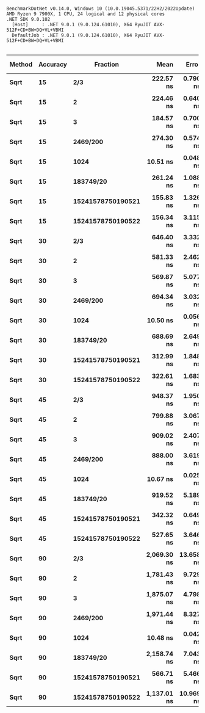 ```

BenchmarkDotNet v0.14.0, Windows 10 (10.0.19045.5371/22H2/2022Update)
AMD Ryzen 9 7900X, 1 CPU, 24 logical and 12 physical cores
.NET SDK 9.0.102
  [Host]     : .NET 9.0.1 (9.0.124.61010), X64 RyuJIT AVX-512F+CD+BW+DQ+VL+VBMI
  DefaultJob : .NET 9.0.1 (9.0.124.61010), X64 RyuJIT AVX-512F+CD+BW+DQ+VL+VBMI


```
| Method | Accuracy | Fraction          | Mean        | Error     | StdDev    | Ratio | RatioSD | Gen0   | Allocated | Alloc Ratio |
|------- |--------- |------------------ |------------:|----------:|----------:|------:|--------:|-------:|----------:|------------:|
| **Sqrt**   | **15**       | **2/3**               |   **222.57 ns** |  **0.790 ns** |  **0.739 ns** |  **1.00** |    **0.00** | **0.0162** |     **272 B** |        **1.00** |
|        |          |                   |             |           |           |       |         |        |           |             |
| **Sqrt**   | **15**       | **2**                 |   **224.46 ns** |  **0.640 ns** |  **0.598 ns** |  **1.00** |    **0.00** | **0.0138** |     **232 B** |        **1.00** |
|        |          |                   |             |           |           |       |         |        |           |             |
| **Sqrt**   | **15**       | **3**                 |   **184.57 ns** |  **0.700 ns** |  **0.655 ns** |  **1.00** |    **0.00** | **0.0100** |     **168 B** |        **1.00** |
|        |          |                   |             |           |           |       |         |        |           |             |
| **Sqrt**   | **15**       | **2469/200**          |   **274.30 ns** |  **0.574 ns** |  **0.479 ns** |  **1.00** |    **0.00** | **0.0219** |     **368 B** |        **1.00** |
|        |          |                   |             |           |           |       |         |        |           |             |
| **Sqrt**   | **15**       | **1024**              |    **10.51 ns** |  **0.048 ns** |  **0.045 ns** |  **1.00** |    **0.01** |      **-** |         **-** |          **NA** |
|        |          |                   |             |           |           |       |         |        |           |             |
| **Sqrt**   | **15**       | **183749/20**         |   **261.24 ns** |  **1.088 ns** |  **1.018 ns** |  **1.00** |    **0.01** | **0.0224** |     **376 B** |        **1.00** |
|        |          |                   |             |           |           |       |         |        |           |             |
| **Sqrt**   | **15**       | **15241578750190521** |   **155.83 ns** |  **1.326 ns** |  **1.175 ns** |  **1.00** |    **0.01** | **0.0119** |     **200 B** |        **1.00** |
|        |          |                   |             |           |           |       |         |        |           |             |
| **Sqrt**   | **15**       | **15241578750190522** |   **156.34 ns** |  **3.115 ns** |  **6.221 ns** |  **1.00** |    **0.06** | **0.0138** |     **232 B** |        **1.00** |
|        |          |                   |             |           |           |       |         |        |           |             |
| **Sqrt**   | **30**       | **2/3**               |   **646.40 ns** |  **3.332 ns** |  **3.117 ns** |  **1.00** |    **0.01** | **0.0401** |     **672 B** |        **1.00** |
|        |          |                   |             |           |           |       |         |        |           |             |
| **Sqrt**   | **30**       | **2**                 |   **581.33 ns** |  **2.462 ns** |  **2.303 ns** |  **1.00** |    **0.01** | **0.0267** |     **456 B** |        **1.00** |
|        |          |                   |             |           |           |       |         |        |           |             |
| **Sqrt**   | **30**       | **3**                 |   **569.87 ns** |  **5.077 ns** |  **4.749 ns** |  **1.00** |    **0.01** | **0.0219** |     **376 B** |        **1.00** |
|        |          |                   |             |           |           |       |         |        |           |             |
| **Sqrt**   | **30**       | **2469/200**          |   **694.34 ns** |  **3.032 ns** |  **2.688 ns** |  **1.00** |    **0.01** | **0.0467** |     **792 B** |        **1.00** |
|        |          |                   |             |           |           |       |         |        |           |             |
| **Sqrt**   | **30**       | **1024**              |    **10.50 ns** |  **0.056 ns** |  **0.052 ns** |  **1.00** |    **0.01** |      **-** |         **-** |          **NA** |
|        |          |                   |             |           |           |       |         |        |           |             |
| **Sqrt**   | **30**       | **183749/20**         |   **688.69 ns** |  **2.649 ns** |  **2.478 ns** |  **1.00** |    **0.00** | **0.0467** |     **792 B** |        **1.00** |
|        |          |                   |             |           |           |       |         |        |           |             |
| **Sqrt**   | **30**       | **15241578750190521** |   **312.99 ns** |  **1.848 ns** |  **1.729 ns** |  **1.00** |    **0.01** | **0.0248** |     **416 B** |        **1.00** |
|        |          |                   |             |           |           |       |         |        |           |             |
| **Sqrt**   | **30**       | **15241578750190522** |   **322.61 ns** |  **1.683 ns** |  **1.492 ns** |  **1.00** |    **0.01** | **0.0224** |     **376 B** |        **1.00** |
|        |          |                   |             |           |           |       |         |        |           |             |
| **Sqrt**   | **45**       | **2/3**               |   **948.37 ns** |  **1.950 ns** |  **1.522 ns** |  **1.00** |    **0.00** | **0.0544** |     **912 B** |        **1.00** |
|        |          |                   |             |           |           |       |         |        |           |             |
| **Sqrt**   | **45**       | **2**                 |   **799.88 ns** |  **3.067 ns** |  **2.719 ns** |  **1.00** |    **0.00** | **0.0324** |     **552 B** |        **1.00** |
|        |          |                   |             |           |           |       |         |        |           |             |
| **Sqrt**   | **45**       | **3**                 |   **909.02 ns** |  **2.407 ns** |  **2.252 ns** |  **1.00** |    **0.00** | **0.0324** |     **552 B** |        **1.00** |
|        |          |                   |             |           |           |       |         |        |           |             |
| **Sqrt**   | **45**       | **2469/200**          |   **888.00 ns** |  **3.619 ns** |  **3.208 ns** |  **1.00** |    **0.00** | **0.0515** |     **864 B** |        **1.00** |
|        |          |                   |             |           |           |       |         |        |           |             |
| **Sqrt**   | **45**       | **1024**              |    **10.67 ns** |  **0.025 ns** |  **0.021 ns** |  **1.00** |    **0.00** |      **-** |         **-** |          **NA** |
|        |          |                   |             |           |           |       |         |        |           |             |
| **Sqrt**   | **45**       | **183749/20**         |   **919.52 ns** |  **5.189 ns** |  **4.600 ns** |  **1.00** |    **0.01** | **0.0515** |     **864 B** |        **1.00** |
|        |          |                   |             |           |           |       |         |        |           |             |
| **Sqrt**   | **45**       | **15241578750190521** |   **342.32 ns** |  **0.649 ns** |  **0.575 ns** |  **1.00** |    **0.00** | **0.0300** |     **504 B** |        **1.00** |
|        |          |                   |             |           |           |       |         |        |           |             |
| **Sqrt**   | **45**       | **15241578750190522** |   **527.65 ns** |  **3.646 ns** |  **3.411 ns** |  **1.00** |    **0.01** | **0.0324** |     **552 B** |        **1.00** |
|        |          |                   |             |           |           |       |         |        |           |             |
| **Sqrt**   | **90**       | **2/3**               | **2,069.30 ns** | **13.658 ns** | **12.107 ns** |  **1.00** |    **0.01** | **0.1221** |    **2064 B** |        **1.00** |
|        |          |                   |             |           |           |       |         |        |           |             |
| **Sqrt**   | **90**       | **2**                 | **1,781.43 ns** |  **9.729 ns** |  **8.625 ns** |  **1.00** |    **0.01** | **0.0744** |    **1248 B** |        **1.00** |
|        |          |                   |             |           |           |       |         |        |           |             |
| **Sqrt**   | **90**       | **3**                 | **1,875.07 ns** |  **4.798 ns** |  **4.254 ns** |  **1.00** |    **0.00** | **0.0648** |    **1104 B** |        **1.00** |
|        |          |                   |             |           |           |       |         |        |           |             |
| **Sqrt**   | **90**       | **2469/200**          | **1,971.44 ns** |  **8.327 ns** |  **7.382 ns** |  **1.00** |    **0.01** | **0.1259** |    **2136 B** |        **1.00** |
|        |          |                   |             |           |           |       |         |        |           |             |
| **Sqrt**   | **90**       | **1024**              |    **10.48 ns** |  **0.042 ns** |  **0.035 ns** |  **1.00** |    **0.00** |      **-** |         **-** |          **NA** |
|        |          |                   |             |           |           |       |         |        |           |             |
| **Sqrt**   | **90**       | **183749/20**         | **2,158.74 ns** |  **7.043 ns** |  **6.243 ns** |  **1.00** |    **0.00** | **0.1335** |    **2280 B** |        **1.00** |
|        |          |                   |             |           |           |       |         |        |           |             |
| **Sqrt**   | **90**       | **15241578750190521** |   **566.71 ns** |  **5.466 ns** |  **5.113 ns** |  **1.00** |    **0.01** | **0.0696** |    **1176 B** |        **1.00** |
|        |          |                   |             |           |           |       |         |        |           |             |
| **Sqrt**   | **90**       | **15241578750190522** | **1,137.01 ns** | **10.969 ns** | **10.261 ns** |  **1.00** |    **0.01** | **0.0648** |    **1104 B** |        **1.00** |
